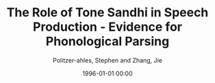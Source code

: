 ---
layout: post
title: The Role of Tone Sandhi in Speech Production  - Evidence for Phonological Parsing

date: 1996-01-01 00:00
author: Politzer-ahles, Stephen and Zhang, Jie
journal: In Proceedings of the International Symposium on Tonal Aspects of Languages

year: 2012
---